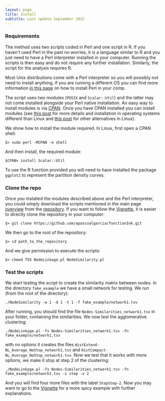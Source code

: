 ```yaml
---
layout: page
title: Install
subtitle: Last update September 2022
---
```


### Requirements

The method uses two scripts coded in Perl and one script  in R. If you haven't used Perl in the past no worries, it is a language similar to R and you just need to have a Perl interpreter installed in your computer. Running the scripts is then easy and do not require any further installation. Similarly, the script for the analysis requires R.

Most Unix distributions come with a Perl interpreter so you will possibly not need to install anything, if you are running a different OS you can find more information [in this page](https://perldoc.perl.org/5.32.0/perlfaq2.html#What-machines-support-Perl%3f-Where-do-I-get-it%3f) on how to install Perl in your comp.

The script uses two modules (`POSIX` and `Scalar::Util`) and the latter may not come installed alongside your Perl native installation. An easy way to install modules is via [CPAN](https://www.cpan.org/modules/INSTALL.html). Once you have CPAN installed you can install modules (see [this post](https://perlmaven.com/how-to-install-a-perl-module-from-cpan) for more details and installation in operating systems different than Linux and [this post](https://ostechnix.com/how-to-install-perl-modules-on-linux/) for other alternatives in Linux).

We show how to install the module required. In Linux, first open a CPAN shell:

```
$> sudo perl -MCPAN -e shell
```

And then install, the required module:

```
$CPAN> install Scalar::Util
```

To use the R function provided you will need to have installed the package `ggplot2` to represent the partition density curves.

### Clone the repo

Once you installed the modules described above and the Perl interpreter, you could simply download the scripts mentioned in the main page [overview](/) from the [repository](https://github.com/apascualgarcia/functionInk). If you want to follow the [Vignette](../Vignette), it is easier to directly clone the repository in your computer:

```
$> git clone https://github.com/apascualgarcia/functionInk.git
```

We then go to the root of the repository:

```
$> cd path_to_the_repository
```

And we give permission to execute the scripts:

```
$> chmod 755 NodeLinkage.pl NodeSimilarity.pl 
```

### Test the scripts

We start testing the script to create the similarity matrix between nodes. In the directory `fake_example` we
have a small network for testing. We run (from the root of the directory):

```
./NodeSimilarity -w 1 -d 1 -t 1 -f fake_example/network1.tsv
```

After running, you should find the file ```Nodes-Similarities_network1.tsv``` in your folder, containing the similarities. We now test the agglomerative clustering:

```
./NodeLinkage.pl -fs Nodes-Similarities_network1.tsv -fn fake_example/network1.tsv
```

with no options it creates the files ```HistExtend-NL_Average_NoStop_network1.tsv``` and ```HistCompact-NL_Average_NoStop_network1.tsv```. Now we test that it works with more options, we make it stop at step 2 of the clustering:

```
./NodeLinkage.pl -fs Nodes-Similarities_network1.tsv -fn fake_example/network1.tsv -s step -v 2
```

And you will find four more files with the label ```StopStep-2```. Now you may want to go to the [Vignette](../Vignette) for a more spicy example with further explanations.



